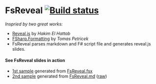 FsReveal [![Build status](https://ci.appveyor.com/api/projects/status/rpwg3epbvv5fwq1p/branch/master)](https://ci.appveyor.com/project/fsprojects/fsreveal/branch/master)
========

_Inspried by two great works:_

- [Reveal.js](http://lab.hakim.se/reveal-js/#/) by _Hakim El Hattab_
- [FSharp.Formatting](https://github.com/tpetricek/FSharp.Formatting) by _Tomas Petricek_
- FsReveal parses markdown and F# script file and generates reveal.js slides.

#### See FsReveal slides in action

- [1st sample](http://kimsk.github.io/fsreveal-sample-fsx/FsReveal.html#/) generated from [FsReveal.fsx](https://github.com/kimsk/fsreveal-sample-fsx/blob/master/slides/FsReveal.fsx)
- [2nd sample](http://kimsk.github.io/fsreveal-sample-md/FsReveal.html#/) generated from [FsReveal.md](https://github.com/kimsk/fsreveal-sample-md/blob/master/slides/FsReveal.md) ([raw](https://raw.githubusercontent.com/kimsk/fsreveal-sample-md/master/slides/FsReveal.md))


